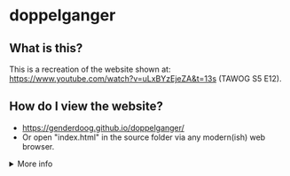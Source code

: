 # doppelganger 

## What is this?
This is a recreation of the website shown at: https://www.youtube.com/watch?v=uLxBYzEjeZA&t=13s (TAWOG S5 E12).

## How do I view the website?
- https://genderdoog.github.io/doppelganger/
- Or open "index.html" in the source folder via any modern(ish) web browser.

<details>
  <summary>More info</summary>
  
  ## Why did you make this?
  For fun.
  This project also serves as a basis for me to learn git and practise my web development skills.
  
  ## Credits
  - The people behind TAWOG for the inspiration, assets and TV series. 
  - genderdoog for the website (HTML and CSS).
  - GPT-4o for the Javascript code, and helping out with the HTML and CSS.
  - Google for their Translate product.
</details>
